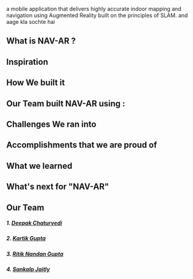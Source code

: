  a mobile application that delivers highly accurate indoor mapping and navigation using Augmented Reality built on the principles of SLAM.
  and aage kla sochte hai
 
## What is NAV-AR ?


## Inspiration 


## How We built it


## Our Team built NAV-AR using  :


## Challenges We ran into


## Accomplishments that we are proud of 


## What we learned


## What's next for "NAV-AR"


## Our Team
##### 1. [Deepak Chaturvedi](https://github.com/thedeepakchaturvedi)
##### 2. [Kartik Gupta](https://github.com/thisiskartikgupta)
##### 3. [Ritik Nandan Gupta](https://github.com/Ritik565)
##### 4. [Sankalp Jaitly](https://github.com/bardrock01)
